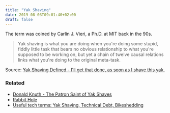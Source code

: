 ```yaml
---
title: "Yak Shaving"
date: 2019-08-03T09:01:40+02:00
draft: false
---
```


The term was coined by Carlin J. Vieri, a Ph.D. at MIT back in the 90s.

> Yak shaving is what you are doing when you're doing some stupid, fiddly little task that bears no obvious relationship to what you're supposed to be working on, but yet a chain of twelve causal relations links what you're doing to the original meta-task.

Source: [Yak Shaving Defined - I'll get that done, as soon as I shave this yak.](https://www.hanselman.com/blog/YakShavingDefinedIllGetThatDoneAsSoonAsIShaveThisYak.aspx)

### Related

- [Donald Knuth - The Patron Saint of Yak Shaves](https://yakshav.es/the-patron-saint-of-yakshaves/)
- [Rabbit Hole](https://www.urbandictionary.com/define.php?term=Rabbit%20Hole)
- [Useful tech terms: Yak Shaving, Technical Debt, Bikeshedding](https://phinze.blog/2014/05/24/useful-tech-terms-part-1.html)
